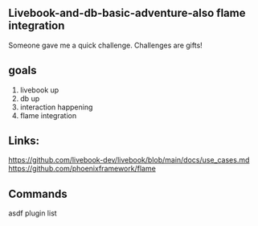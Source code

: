 ## Livebook-and-db-basic-adventure-also flame integration
Someone gave me a quick challenge. Challenges are gifts!

## goals
1. livebook up
2. db up
3. interaction happening
4. flame integration

## Links:
https://github.com/livebook-dev/livebook/blob/main/docs/use_cases.md
https://github.com/phoenixframework/flame

## Commands
asdf plugin list
